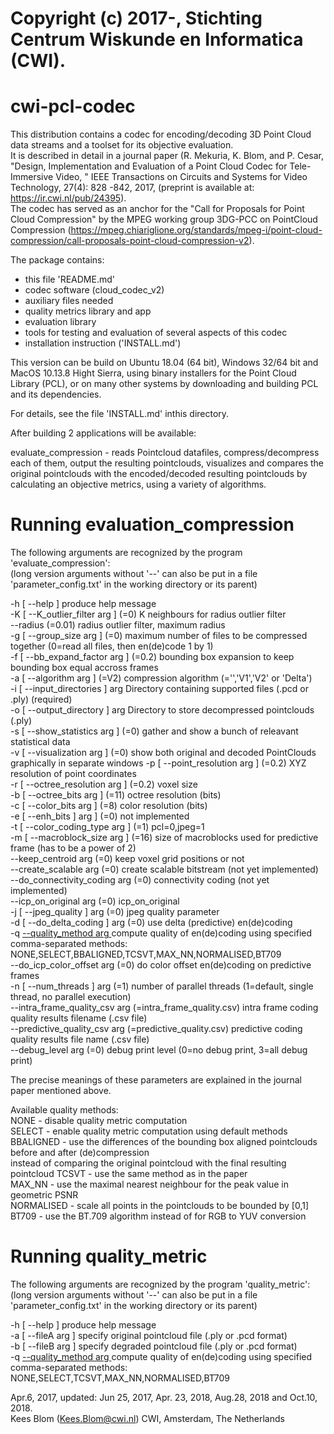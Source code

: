 # Copyright (c) 2017-, Stichting Centrum Wiskunde en Informatica (CWI).

cwi-pcl-codec
=============

This distribution contains a codec for encoding/decoding 3D Point Cloud data streams
and a toolset for its objective evaluation.   
It is described in detail in a journal paper (R. Mekuria, K. Blom, and P. Cesar,
"Design, Implementation and Evaluation of a Point Cloud Codec for Tele-Immersive Video,
" IEEE Transactions on Circuits and Systems for Video Technology, 27(4): 828 -842, 2017,
(preprint is available at: https://ir.cwi.nl/pub/24395).  
The codec has served as an anchor for the "Call for Proposals for Point Cloud Compression"
by  the MPEG working group 3DG-PCC on PointCloud Compression
(https://mpeg.chiariglione.org/standards/mpeg-i/point-cloud-compression/call-proposals-point-cloud-compression-v2).

The package contains:

* this file 'README.md'
* codec software (cloud_codec_v2)
* auxiliary files needed
* quality metrics library and app
* evaluation library
* tools for testing and evaluation of several aspects of this codec
* installation instruction ('INSTALL.md')

This version can be build on  Ubuntu 18.04 (64 bit), Windows 32/64 bit and MacOS 10.13.8 Hight Sierra,
using binary installers for the Point Cloud Library (PCL), or on many other systems by downloading
and building PCL and its dependencies.

For details, see the file 'INSTALL.md' inthis directory.

After building 2 applications will be available:

evaluate_compression - reads Pointcloud datafiles, compress/decompress each of them, output the resulting pointclouds,
		     visualizes and compares the original pointclouds with the encoded/decoded resulting pointclouds
		     by calculating an objective metrics, using a variety of algorithms.

Running evaluation_compression
==============================

The following arguments are recognized by the program 'evaluate_compression':  
(long version arguments without '--' can also be put in a file 'parameter_config.txt' in the working directory or its parent)

  -h [ --help ]                         produce help message  
  -K [ --K_outlier_filter arg ] (=0)    K neighbours for radius outlier filter   
  --radius (=0.01)                      radius outlier filter, maximum radius  
  -g [ --group_size arg ] (=0)          maximum number of files to be compressed together (0=read all files, then en(de)code 1 by 1)  
  -f [ --bb_expand_factor arg ] (=0.2)  bounding box expansion to keep bounding box equal accross frames  
  -a [ --algorithm  arg ] (=V2)         compression algorithm (='','V1','V2' or 'Delta')  
  -i [ --input_directories ] arg        Directory containing supported files (.pcd or .ply) (required)  
  -o [ --output_directory ] arg         Directory to store decompressed pointclouds (.ply)  
  -s [ --show_statistics arg ] (=0)     gather and show a bunch of releavant statistical data  
  -v [ --visualization arg ] (=0)       show both original and decoded PointClouds graphically in separate windows
  -p [ --point_resolution arg ] (=0.2)  XYZ resolution of point coordinates  
  -r [ --octree_resolution arg ] (=0.2) voxel size  
  -b [ --octree_bits arg ] (=11)        octree resolution (bits)  
  -c [ --color_bits arg ] (=8)          color resolution (bits)  
  -e [ --enh_bits ] arg ] (=0)          not implemented  
  -t [ --color_coding_type arg ] (=1)   pcl=0,jpeg=1  
  -m [ --macroblock_size arg ] (=16)    size of macroblocks used for predictive frame (has to be a power of 2)  
  --keep_centroid  arg (=0)             keep voxel grid positions or not  
  --create_scalable arg (=0)            create scalable bitstream (not yet implemented)  
  --do_connectivity_coding arg (=0)     connectivity coding (not yet implemented)  
  --icp_on_original arg (=0)            icp_on_original  
  -j [ --jpeg_quality ] arg (=0)        jpeg quality parameter  
  -d [ --do_delta_coding ] arg (=0)     use delta (predictive) en(de)coding  
  -q [ --quality_method arg ](="NONE")  compute quality of en(de)coding using specified comma-separated methods:  
       			    		NONE,SELECT,BBALIGNED,TCSVT,MAX_NN,NORMALISED,BT709  
  --do_icp_color_offset arg (=0)        do color offset en(de)coding on predictive frames  
  -n [ --num_threads ] arg (=1)         number of parallel threads (1=default, single  thread, no parallel execution)  
  --intra_frame_quality_csv arg (=intra_frame_quality.csv) intra frame coding quality results filename (.csv file)  
  --predictive_quality_csv arg (=predictive_quality.csv) predictive coding quality results file name (.csv file)  
  --debug_level arg (=0)                debug print level (0=no debug print, 3=all debug print)  

The precise meanings of these parameters are explained in the journal paper mentioned above.

Available quality methods:  
NONE            - disable quality metric computation  
SELECT		- enable quality metric computation using default methods  
BBALIGNED       - use the differences of the bounding box aligned pointclouds before and after (de)compression  
                    instead of comparing the original pointcloud with the final resulting pointcloud
TCSVT           - use the same method as in the paper  
MAX_NN          - use the maximal nearest neighbour for the peak value in geometric PSNR  
NORMALISED      - scale all points in the pointclouds to be bounded by [0,1]  
BT709           - use the BT.709 algorithm instead of for RGB to YUV conversion


Running quality_metric
======================

The following arguments are recognized by the program 'quality_metric':  
(long version arguments without '--' can also be put in a file 'parameter_config.txt' in the working directory or its parent)


  -h [ --help ]                         produce help message  
  -a [ --fileA arg ]                    specify original pointcloud file (.ply or .pcd format)  
  -b [ --fileB arg ]                    specify degraded pointcloud file (.ply or .pcd format)  
  -q [ --quality_method arg ](="NONE")  compute quality of en(de)coding using specified comma-separated methods:
                          			    		NONE,SELECT,TCSVT,MAX_NN,NORMALISED,BT709


Apr.6, 2017, updated: Jun 25, 2017, Apr. 23, 2018, Aug.28, 2018 and Oct.10, 2018.   
Kees Blom (Kees.Blom@cwi.nl) CWI, Amsterdam, The Netherlands
